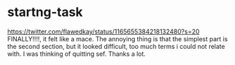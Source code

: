 # startng-task
https://twitter.com/flawedkay/status/1165655384218132480?s=20
FINALLY!!!!, it felt like a mace. The annoying thing is that the simplest part is the second section, but it looked difficult, too much terms i could not relate with. I was thinking of quitting sef.
Thanks a lot.
